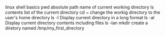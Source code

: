linux shell basics
pwd absolute path name of current working directory
ls contents list of the current directory
cd ~ change the workig directory to the user's home directory
ls -l Display current directory in a long format
ls -al Display current directory contents including files 
ls -lan
mkdir create a diretory named /tmp/my_first_directory

